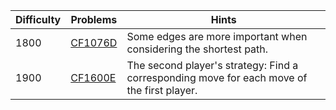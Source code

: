 | Difficulty | Problems | Hints |
| -------- | -------- | -------- |
| 1800 | [CF1076D](https://codeforces.com/problemset/problem/1076/D) | Some edges are more important when considering the shortest path. |
| 1900 | [CF1600E](https://codeforces.com/problemset/problem/1600/E) | The second player's strategy: Find a corresponding move for each move of the first player.  |